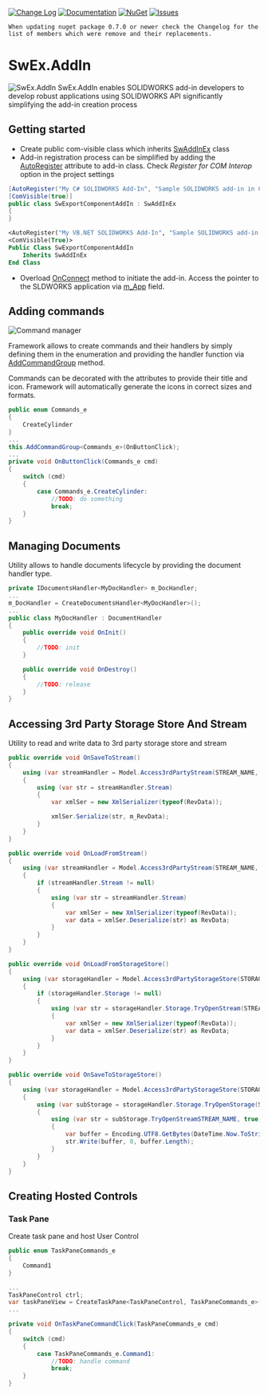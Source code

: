 [![Change Log](https://img.shields.io/badge/-Changelog-blue.svg)](https://docs.codestack.net/swex/add-in/html/version-history.htm)
[![Documentation](https://img.shields.io/badge/-Documentation-green.svg)](https://www.codestack.net/labs/solidworks/swex/add-in/)
[![NuGet](https://img.shields.io/nuget/v/CodeStack.SwEx.AddIn.svg)](https://www.nuget.org/packages/CodeStack.SwEx.AddIn/)
[![Issues](https://img.shields.io/github/issues/codestack-net-dev/sw-dev-tools-addin.svg)](https://github.com/codestack-net-dev/sw-dev-tools-addin/issues)

~~~
When updating nuget package 0.7.0 or newer check the Changelog for the list of members which were remove and their replacements.
~~~

# SwEx.AddIn
![SwEx.AddIn](https://www.codestack.net/labs/solidworks/swex/add-in/logo.png)
SwEx.AddIn enables SOLIDWORKS add-in developers to develop robust applications using SOLIDWORKS API significantly simplifying the add-in creation process

## Getting started

* Create public com-visible class which inherits [SwAddInEx](https://docs.codestack.net/swex/add-in/html/T_CodeStack_SwEx_AddIn_SwAddInEx.htm) class
* Add-in registration process can be simplified by adding the [AutoRegister](https://docs.codestack.net/swex/add-in/html/T_CodeStack_SwEx_AddIn_Attributes_AutoRegisterAttribute.htm) attribute to add-in class. Check *Register for COM Interop* option in the project settings

~~~ cs
[AutoRegister("My C# SOLIDWORKS Add-In", "Sample SOLIDWORKS add-in in C#", true)]
[ComVisible(true)]
public class SwExportComponentAddIn : SwAddInEx
{
}
~~~

~~~ vb
<AutoRegister("My VB.NET SOLIDWORKS Add-In", "Sample SOLIDWORKS add-in in VB.NET", True)>
<ComVisible(True)>
Public Class SwExportComponentAddIn
    Inherits SwAddInEx
End Class
~~~

* Overload [OnConnect](https://docs.codestack.net/swex/add-in/html/M_CodeStack_SwEx_AddIn_SwAddInEx_OnConnect.htm) method to initiate the add-in. Access the pointer to the SLDWORKS application via [m_App](https://docs.codestack.net/swex/add-in/html/F_CodeStack_SwEx_AddIn_SwAddInEx_m_App.htm) field.

## Adding commands

![Command manager](https://www.codestack.net/labs/solidworks/swex/add-in/commands-manager/adding-command-group/commands-menu.png)

Framework allows to create commands and their handlers by simply defining them in the enumeration and providing the handler function via [AddCommandGroup](https://docs.codestack.net/swex/add-in/html/M_CodeStack_SwEx_AddIn_SwAddInEx_AddCommandGroup__1.htm) method.

Commands can be decorated with the attributes to provide their title and icon. Framework will automatically generate the icons in correct sizes and formats.

~~~ cs
public enum Commands_e
{
    CreateCylinder
}
...
this.AddCommandGroup<Commands_e>(OnButtonClick);
...
private void OnButtonClick(Commands_e cmd)
{
    switch (cmd)
    {
        case Commands_e.CreateCylinder:
            //TODO: do something
            break;
    }
}
~~~

## Managing Documents

Utility allows to handle documents lifecycle by providing the document handler type.

~~~ cs
private IDocumentsHandler<MyDocHandler> m_DocHandler;
...
m_DocHandler = CreateDocumentsHandler<MyDocHandler>();
...
public class MyDocHandler : DocumentHandler
{
    public override void OnInit()
    {
        //TODO: init
    }

    public override void OnDestroy()
    {
        //TODO: release
    }
}
~~~

## Accessing 3rd Party Storage Store And Stream

Utility to read and write data to 3rd party storage store and stream

~~~ cs
public override void OnSaveToStream()
{
    using (var streamHandler = Model.Access3rdPartyStream(STREAM_NAME, true))
    {
        using (var str = streamHandler.Stream)
        {
            var xmlSer = new XmlSerializer(typeof(RevData));

            xmlSer.Serialize(str, m_RevData);
        }
    }
}

public override void OnLoadFromStream()
{
    using (var streamHandler = Model.Access3rdPartyStream(STREAM_NAME, false))
    {
        if (streamHandler.Stream != null)
        {
            using (var str = streamHandler.Stream)
            {
                var xmlSer = new XmlSerializer(typeof(RevData));
                var data = xmlSer.Deserialize(str) as RevData;
            }
        }
    }
}

public override void OnLoadFromStorageStore()
{
    using (var storageHandler = Model.Access3rdPartyStorageStore(STORAGE_NAME, false))
    {
        if (storageHandler.Storage != null)
        {
            using (var str = storageHandler.Storage.TryOpenStream(STREAM_NAME, false))
            {
                var xmlSer = new XmlSerializer(typeof(RevData));
                var data = xmlSer.Deserialize(str) as RevData;
            }
        }
    }
}

public override void OnSaveToStorageStore()
{
    using (var storageHandler = Model.Access3rdPartyStorageStore(STORAGE_NAME, true))
    {
        using (var subStorage = storageHandler.Storage.TryOpenStorage(SUB_STORAGE_NAME, true))
        {
            using (var str = subStorage.TryOpenStreamSTREAM_NAME, true))
            {
                var buffer = Encoding.UTF8.GetBytes(DateTime.Now.ToString("yyyy-MM-dd-hh-mm-ss"));
                str.Write(buffer, 0, buffer.Length);
            }
        }
    }
}
~~~

## Creating Hosted Controls

### Task Pane

Create task pane and host User Control

~~~ cs
public enum TaskPaneCommands_e
{
    Command1
}

...
TaskPaneControl ctrl;
var taskPaneView = CreateTaskPane<TaskPaneControl, TaskPaneCommands_e>(OnTaskPaneCommandClick, out ctrl);
...

private void OnTaskPaneCommandClick(TaskPaneCommands_e cmd)
{
    switch (cmd)
    {
        case TaskPaneCommands_e.Command1:
            //TODO: handle command
            break;
    }
}
~~~
